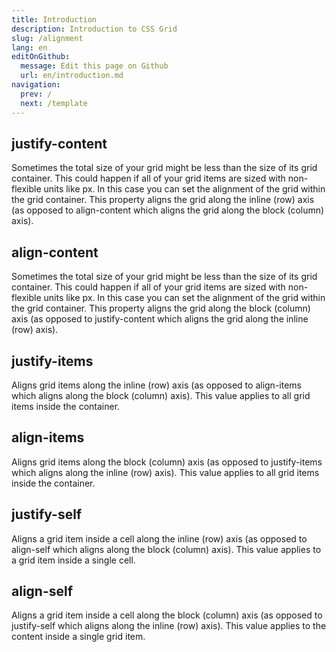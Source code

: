 ```yaml
---
title: Introduction
description: Introduction to CSS Grid
slug: /alignment
lang: en
editOnGithub:
  message: Edit this page on Github
  url: en/introduction.md
navigation:
  prev: /
  next: /template
---
```


## justify-content

Sometimes the total size of your grid might be less than the size of its grid container. This could happen if all of your grid items are sized with non-flexible units like px. In this case you can set the alignment of the grid within the grid container. This property aligns the grid along the inline (row) axis (as opposed to align-content which aligns the grid along the block (column) axis).

## align-content

Sometimes the total size of your grid might be less than the size of its grid container. This could happen if all of your grid items are sized with non-flexible units like px. In this case you can set the alignment of the grid within the grid container. This property aligns the grid along the block (column) axis (as opposed to justify-content which aligns the grid along the inline (row) axis).

## justify-items

Aligns grid items along the inline (row) axis (as opposed to align-items which aligns along the block (column) axis). This value applies to all grid items inside the container.

## align-items

Aligns grid items along the block (column) axis (as opposed to justify-items which aligns along the inline (row) axis). This value applies to all grid items inside the container.

## justify-self

Aligns a grid item inside a cell along the inline (row) axis (as opposed to align-self which aligns along the block (column) axis). This value applies to a grid item inside a single cell.

## align-self

Aligns a grid item inside a cell along the block (column) axis (as opposed to justify-self which aligns along the inline (row) axis). This value applies to the content inside a single grid item.
